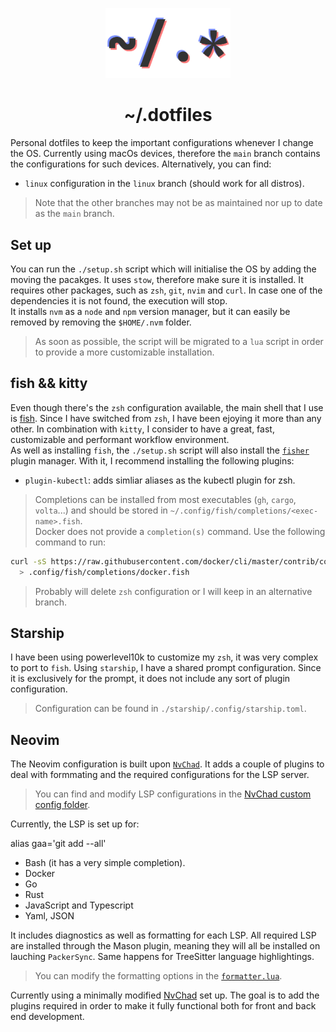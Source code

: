 <p align="center">
  <img width="200" src="assets/Logo.png" alt="Logo">
</p>

<h1 align="center">~/.dotfiles</h1>

Personal dotfiles to keep the important configurations whenever I change the
OS. Currently using macOs devices, therefore the `main` branch contains the
configurations for such devices. Alternatively, you can find:

- `linux` configuration in the `linux` branch (should work for all distros).

> Note that the other branches may not be as maintained nor up to date as the
> `main` branch.

## Set up

You can run the `./setup.sh` script which will initialise the OS by adding the
moving the pacakges. It uses `stow`, therefore make sure it is installed. It
requires other packages, such as `zsh`, `git`, `nvim` and `curl`. In case one of
the dependencies it is not found, the execution will stop.  
It installs `nvm` as a `node` and `npm` version manager, but it can easily be
removed by removing the `$HOME/.nvm` folder.

> As soon as possible, the script will be migrated to a `lua` script in order to
provide a more customizable installation.

## fish && kitty

Even though there's the `zsh` configuration available, the main shell that I use
is [fish](fishshell.com). Since I have switched from `zsh`, I have been ejoying
it more than any other. In combination with `kitty`, I consider to have a great,
fast, customizable and performant workflow environment.  
As well as installing `fish`, the `./setup.sh` script will also install the
[`fisher`](https://git.io/fisher) plugin manager. With it, I recommend
installing the following plugins:

- `plugin-kubectl`: adds simliar aliases as the kubectl plugin for zsh.

> Completions can be installed from most executables (`gh`, `cargo`, `volta`...)
> and should be stored in `~/.config/fish/completions/<exec-name>.fish`.  
> Docker does not provide a `completion(s)` command. Use the following command
> to run:

```sh
curl -sS https://raw.githubusercontent.com/docker/cli/master/contrib/completion/fish/docker.fish \
  > .config/fish/completions/docker.fish
```

> Probably will delete `zsh` configuration or I will keep in an alternative
> branch.

## Starship

I have been using powerlevel10k to customize my `zsh`, it was very complex to
port to `fish`. Using `starship`, I have a shared prompt configuration. Since it
is exclusively for the prompt, it does not include any sort of plugin
configuration.

> Configuration can be found in `./starship/.config/starship.toml`.

## Neovim

The Neovim configuration is built upon
[`NvChad`](https://github.com/NvChad/NvChad). It adds a couple of plugins to
deal with formmating and the required configurations for the LSP server.

> You can find and modify LSP configurations in the 
> [NvChad custom config folder](./nvim/.config/nvim/lua/custom/plugins).

Currently, the LSP is set up for:

alias gaa='git add --all'
- Bash (it has a very simple completion).
- Docker
- Go
- Rust
- JavaScript and Typescript
- Yaml, JSON

It includes diagnostics as well as formatting for each LSP. All required LSP are
installed through the Mason plugin, meaning they will all be installed on
lauching `PackerSync`. Same happens for TreeSitter language highlightings.

> You can modify the formatting options in the 
> [`formatter.lua`](./nvim/.config/nvim/lua/custom/plugins/user/formatter.lua).

Currently using a minimally modified [NvChad](https://github.com/NvChad/NvChad)
set up. The goal is to add the plugins required in order to make it fully
functional both for front and back end development.
